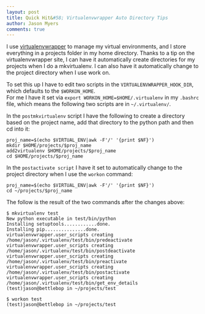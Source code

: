 ```yaml
---
layout: post
title: Quick Hit&#58; Virtualenvwrapper Auto Directory Tips
author: Jason Myers
comments: true
---
```



I use [virtualenvwrapper](http://virtualenvwrapper.readthedocs.org/en/latest) to manage my virtual environments, 
and I store everything in a projects folder in my home directory.  Thanks to a tip on the virtualenvwrapper site, 
I can have it automatically create directories for my projects when I do a mkvirtualenv.  I can also have it 
automatically change to the project directory when I use work on.

To set this up I have to edit two scripts in the ``VIRTUALENVWRAPPER_HOOK_DIR``, which defaults to the ``$WORKON_HOME``.  
For me I have it set via ``export WORKON_HOME=$HOME/.virtualenv`` in my ``.bashrc`` file, which means the following two 
scripts are in ``~/.virtualenv/``.

In the ``postmkvirtualenv`` script I have the following to create a directory based on the project name, add that 
directory to the python path and then cd into it:

    proj_name=$(echo $VIRTUAL_ENV|awk -F'/' '{print $NF}')
    mkdir $HOME/projects/$proj_name
    add2virtualenv $HOME/projects/$proj_name
    cd $HOME/projects/$proj_name

In the ``postactivate script`` I have it set to automatically change to the project directory when I use the ``workon`` command:

    proj_name=$(echo $VIRTUAL_ENV|awk -F'/' '{print $NF}')
    cd ~/projects/$proj_name

The follow is the result of the two commands after the changes above:

    $ mkvirtualenv test
    New python executable in test/bin/python
    Installing setuptools............done.
    Installing pip...............done.
    virtualenvwrapper.user_scripts creating /home/jason/.virtualenv/test/bin/predeactivate
    virtualenvwrapper.user_scripts creating /home/jason/.virtualenv/test/bin/postdeactivate
    virtualenvwrapper.user_scripts creating /home/jason/.virtualenv/test/bin/preactivate
    virtualenvwrapper.user_scripts creating /home/jason/.virtualenv/test/bin/postactivate
    virtualenvwrapper.user_scripts creating /home/jason/.virtualenv/test/bin/get_env_details
    (test)jason@bettlebop in ~/projects/test

    $ workon test
    (test)jason@bettlebop in ~/projects/test
